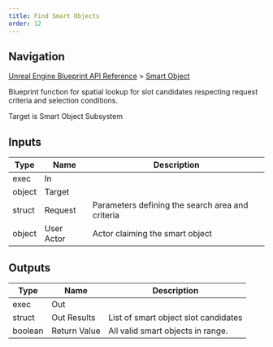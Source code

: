 ```yaml
---
title: Find Smart Objects
order: 12
---
```

## Navigation

[Unreal Engine Blueprint API Reference](https://dev.epicgames.com/documentation/en-us/unreal-engine/BlueprintAPI) > [Smart Object](https://dev.epicgames.com/documentation/en-us/unreal-engine/BlueprintAPI/SmartObject)

Blueprint function for spatial lookup for slot candidates respecting request criteria and selection conditions.

Target is Smart Object Subsystem

## Inputs

| Type | Name | Description |
| --- | --- | --- |
| exec | In |  |
| object | Target |  |
| struct | Request | Parameters defining the search area and criteria |
| object | User Actor | Actor claiming the smart object |

## Outputs

| Type | Name | Description |
| --- | --- | --- |
| exec | Out |  |
| struct | Out Results | List of smart object slot candidates |
| boolean | Return Value | All valid smart objects in range. |
